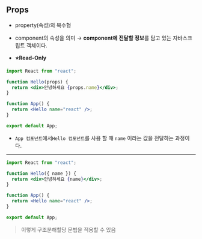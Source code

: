## Props

- property(속성)의 복수형

* component의 속성을 의미 → **component에 전달할 정보**를 담고 있는 자바스크립트 객체이다.

- **⭐Read-Only**

```jsx
import React from "react";

function Hello(props) {
  return <div>안녕하세요 {props.name}</div>;
}

function App() {
  return <Hello name="react" />;
}

export default App;
```

- `App 컴포넌트`에서`Hello 컴포넌트`를 사용 할 때 `name` 이라는 값을 전달하는 과정이다.

---

```jsx
import React from "react";

function Hello({ name }) {
  return <div>안녕하세요 {name}</div>;
}

function App() {
  return <Hello name="react" />;
}

export default App;
```

> 이렇게 구조분해할당 문법을 적용할 수 있음
